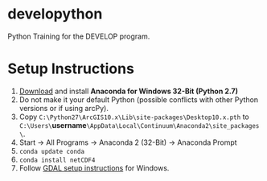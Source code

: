 # developython
Python Training for the DEVELOP program.

# Setup Instructions

1. [Download](https://www.continuum.io/downloads) and install __Anaconda for Windows 32-Bit (Python 2.7)__
2. Do not make it your default Python (possible conflicts with other Python versions or if using arcPy).
3. Copy `C:\Python27\ArcGIS10.x\Lib\site-packages\Desktop10.x.pth` to `C:\Users\`__username__`\AppData\Local\Continuum\Anaconda2\site_packages\`.
4. Start -> All Programs -> Anaconda 2 (32-Bit) -> Anaconda Prompt
5. `conda update conda`
6. `conda install netCDF4`
7. Follow [GDAL setup instructions](https://github.com/edmondb/developython/blob/master/gdal_instructions_Win7.txt) for Windows.
